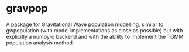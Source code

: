 # gravpop

A package for Gravitational Wave population modelling, similar to gwpopulation (with model implementations as close as possible) but with explicitly a numpyro backend and with the ability to implement the TGMM population analysis method.
